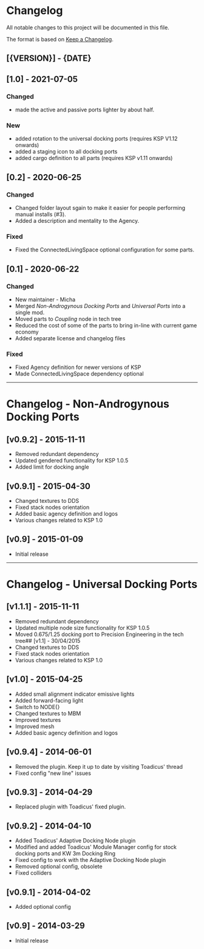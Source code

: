 # Changelog
All notable changes to this project will be documented in this file.

The format is based on [Keep a Changelog](https://keepachangelog.com/en/1.0.0/).

## [{VERSION}] - {DATE}

## [1.0] - 2021-07-05
### Changed
- made the active and passive ports lighter by about half.

### New
- added rotation to the universal docking ports (requires KSP V1.12 onwards)
- added a staging icon to all docking ports
- added cargo definition to all parts (requires KSP  v1.11 onwards)

## [0.2] - 2020-06-25
### Changed
- Changed folder layout sgain to make it easier for people performing manual installs (#3).
- Added a description and mentality to the Agency.
### Fixed
- Fixed the ConnectedLivingSpace optional configuration for some parts.


## [0.1] - 2020-06-22
### Changed
- New maintainer - Micha
- Merged *Non-Androgynous Docking Ports* and *Universal Ports* into a single mod.
- Moved parts to *Coupling* node in tech tree
- Reduced the cost of some of the parts to bring in-line with current game economy
- Added separate license and changelog files
### Fixed
- Fixed Agency definition for newer versions of KSP
- Made ConnectedLivingSpace dependency optional

----

# Changelog - Non-Androgynous Docking Ports
## [v0.9.2] - 2015-11-11
- Removed redundant dependency
- Updated gendered functionality for KSP 1.0.5
- Added limit for docking angle

## [v0.9.1] - 2015-04-30
- Changed textures to DDS
- Fixed stack nodes orientation
- Added basic agency definition and logos
- Various changes related to KSP 1.0

## [v0.9] - 2015-01-09
- Initial release

----

# Changelog - Universal Docking Ports

## [v1.1.1] - 2015-11-11
- Removed redundant dependency
- Updated multiple node size functionality for KSP 1.0.5
- Moved 0.675/1.25 docking port to Precision Engineering in the tech tree## [v1.1] - 30/04/2015
- Changed textures to DDS
- Fixed stack nodes orientation
- Various changes related to KSP 1.0

## [v1.0] - 2015-04-25
- Added small alignment indicator emissive lights
- Added forward-facing light
- Switch to NODE{}
- Changed textures to MBM
- Improved textures
- Improved mesh
- Added basic agency definition and logos

## [v0.9.4] - 2014-06-01
- Removed the plugin. Keep it up to date by visiting Toadicus' thread
- Fixed config "new line" issues

## [v0.9.3] - 2014-04-29
- Replaced plugin with Toadicus' fixed plugin.

## [v0.9.2] - 2014-04-10
- Added Toadicus' Adaptive Docking Node plugin
- Modified and added Toadicus' Module Manager config for stock docking ports and KW 3m Docking Ring
- Fixed config to work with the Adaptive Docking Node plugin
- Removed optional config, obsolete
- Fixed colliders

## [v0.9.1] - 2014-04-02
- Added optional config

## [v0.9] - 2014-03-29
- Initial release
